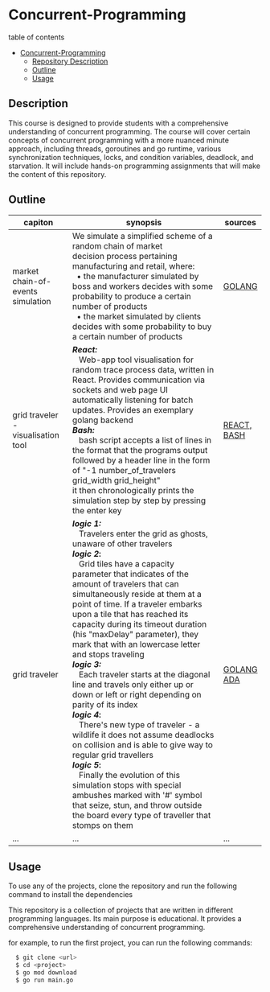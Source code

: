 # Concurrent-Programming

table of contents
- [Concurrent-Programming](#concurrent-programming)
  - [Repository Description](#description)
  - [Outline](#outline)
  - [Usage](#usage)

[//]: # (  - [Course Projects]&#40;#course-projects&#41;)


## Description

This course is designed to provide students with a comprehensive understanding of concurrent programming. 
The course will cover certain concepts of concurrent programming with a more nuanced minute approach, 
including threads, goroutines and go runtime, various synchronization techniques, locks, and condition variables, deadlock, and starvation. 
It will include hands-on programming assignments that will make the content of this repository.

## Outline
| capiton                            | synopsis                                                                                                                                                                                                                                                                                                                                                                                                                                                                                                                                                                                                                                                                                                                                                                                                                                                                                                                                                                                                                          | sources                                                            |
|------------------------------------|-----------------------------------------------------------------------------------------------------------------------------------------------------------------------------------------------------------------------------------------------------------------------------------------------------------------------------------------------------------------------------------------------------------------------------------------------------------------------------------------------------------------------------------------------------------------------------------------------------------------------------------------------------------------------------------------------------------------------------------------------------------------------------------------------------------------------------------------------------------------------------------------------------------------------------------------------------------------------------------------------------------------------------------|--------------------------------------------------------------------|
| market chain-of-events simulation  | We simulate a simplified scheme of a random chain of market <br> decision process pertaining <br> manufacturing and retail, where: <br> &nbsp; • the manufacturer simulated by boss and workers decides with some probability to produce a certain number of products <br> &nbsp; • the market simulated by clients decides with some probability to buy a certain number of products                                                                                                                                                                                                                                                                                                                                                                                                                                                                                                                                                                                                                                             | [GOLANG](./introduction)                                           |
| grid traveler - visualisation tool | **_React:_**<br>&nbsp;&nbsp; Web-app tool visualisation for random trace process data, written in React. Provides communication via sockets and web page UI automatically listening for batch updates. Provides an exemplary golang backend <br>**_Bash:_**<br>&nbsp;&nbsp; bash script accepts a list of lines in the format that the programs output followed by a header line in the form of "-1 number_of_travelers grid_width grid_height" <br>it then chronologically prints the simulation step by step by pressing the enter key                                                                                                                                                                                                                                                                                                                                                                                                                                                                                          | [REACT,<br>BASH](./grid-travelers/visualisation)                   |
| grid traveler                      | **_logic 1:_**<br>&nbsp;&nbsp; Travelers enter the grid as ghosts, unaware of other travelers<br>**_logic 2_:**<br>&nbsp;&nbsp; Grid tiles have a capacity parameter that indicates of the amount of travelers that can simultaneously reside at them at a point of time. If a traveler embarks upon a tile that has reached its capacity during its timeout duration (his "maxDelay" parameter), they mark that with an lowercase letter and stops traveling<br>**_logic 3:_**<br>&nbsp;&nbsp; Each traveler starts at the diagonal line and travels only either up or down or left or right depending on parity of its index <br>**_logic 4_:**<br>&nbsp;&nbsp; There's new type of traveler - a wildlife it does not assume deadlocks on collision and is able to give way to regular grid travellers <br>**_logic 5_:**<br>&nbsp;&nbsp; Finally the evolution of this simulation stops with special ambushes marked with '#' symbol that seize, stun, and throw outside the board every type of traveller that stomps on them | [GOLANG](./grid-travelers/golang) <br> [ADA](./grid-travelers/ada) |
| ...                                | ...                                                                                                                                                                                                                                                                                                                                                                                                                                                                                                                                                                                                                                                                                                                                                                                                                                                                                                                                                                                                                               | ...                                                                |


## Usage

To use any of the projects,
clone the repository and run the following command to install the dependencies

This repository is a collection of projects that are written in different programming languages.
Its main purpose is educational. It provides a comprehensive understanding of concurrent programming.

for example, to run the first project, you can run the following commands:

```bash
  $ git clone <url>
  $ cd <project>
  $ go mod download
  $ go run main.go
```